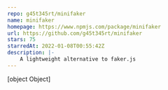 ```yaml
---
repo: g45t345rt/minifaker
name: minifaker
homepage: https://www.npmjs.com/package/minifaker
url: https://github.com/g45t345rt/minifaker
stars: 75
starredAt: 2022-01-08T00:55:42Z
description: |-
    A lightweight alternative to faker.js
---
```


[object Object]
